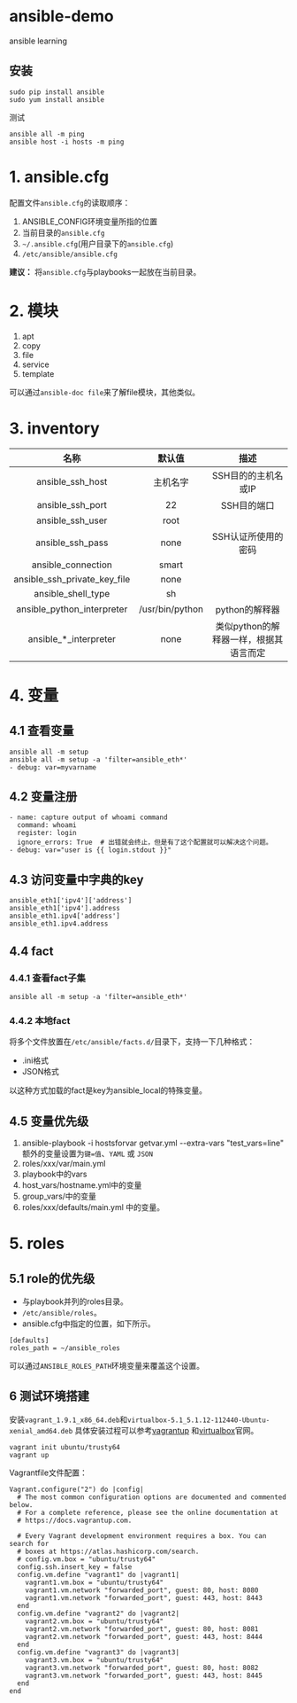 # ansible-demo
ansible learning

## 安装

```
sudo pip install ansible
sudo yum install ansible
```

测试
```shell
ansible all -m ping
ansible host -i hosts -m ping
```

# 1. ansible.cfg

配置文件`ansible.cfg`的读取顺序：

1. ANSIBLE_CONFIG环境变量所指的位置
2. 当前目录的`ansible.cfg`
3. `~/.ansible.cfg`(用户目录下的`ansible.cfg`)
4. `/etc/ansible/ansible.cfg`

**建议：** 将`ansible.cfg`与playbooks一起放在当前目录。

# 2. 模块
1. apt
2. copy
3. file
4. service
5. template

可以通过`ansible-doc file`来了解file模块，其他类似。


# 3. inventory

名称|默认值|描述
:---:|:---:|:---:
ansible_ssh_host|主机名字|SSH目的的主机名或IP
ansible_ssh_port|22|SSH目的端口
ansible_ssh_user|root|
ansible_ssh_pass|none|SSH认证所使用的密码
ansible_connection|smart|
ansible_ssh_private_key_file|none|
ansible_shell_type|sh|
ansible_python_interpreter|/usr/bin/python|python的解释器
ansible\_\*\_interpreter|none|类似python的解释器一样，根据其语言而定

# 4. 变量

## 4.1 查看变量
```shell
ansible all -m setup
ansible all -m setup -a 'filter=ansible_eth*'
- debug: var=myvarname
```

## 4.2 变量注册

```
- name: capture output of whoami command
  command: whoami
  register: login
  ignore_errors: True  # 出错就会终止，但是有了这个配置就可以解决这个问题。
- debug: var="user is {{ login.stdout }}"
```

## 4.3 访问变量中字典的key

```
ansible_eth1['ipv4']['address']
ansible_eth1['ipv4'].address
ansible_eth1.ipv4['address']
ansible_eth1.ipv4.address
```

## 4.4 fact
### 4.4.1 查看fact子集
```
ansible all -m setup -a 'filter=ansible_eth*'
```

### 4.4.2 本地fact
将多个文件放置在`/etc/ansible/facts.d/`目录下，支持一下几种格式：

- .ini格式
- JSON格式

以这种方式加载的fact是key为ansible_local的特殊变量。

## 4.5 变量优先级
1. ansible-playbook -i hostsforvar getvar.yml --extra-vars "test_vars=line" 额外的变量设置为`键=值`、`YAML` 或 `JSON`
2. roles/xxx/var/main.yml
3. playbook中的vars
4. host_vars/hostname.yml中的变量
5. group_vars/中的变量
6. roles/xxx/defaults/main.yml 中的变量。

# 5. roles
## 5.1 role的优先级

- 与playbook并列的roles目录。
- `/etc/ansible/roles`。
- ansible.cfg中指定的位置，如下所示。

```
[defaults]
roles_path = ~/ansible_roles
```

可以通过`ANSIBLE_ROLES_PATH`环境变量来覆盖这个设置。

## 6 测试环境搭建

安装`vagrant_1.9.1_x86_64.deb`和`virtualbox-5.1_5.1.12-112440-Ubuntu-xenial_amd64.deb`
具体安装过程可以参考[vagrantup](https://www.vagrantup.com/docs/installation/) 和[virtualbox](https://www.virtualbox.org/wiki/Documentation)官网。


```shell
vagrant init ubuntu/trusty64
vagrant up
```

Vagrantfile文件配置：

```
Vagrant.configure("2") do |config|
  # The most common configuration options are documented and commented below.
  # For a complete reference, please see the online documentation at
  # https://docs.vagrantup.com.

  # Every Vagrant development environment requires a box. You can search for
  # boxes at https://atlas.hashicorp.com/search.
  # config.vm.box = "ubuntu/trusty64"
  config.ssh.insert_key = false
  config.vm.define "vagrant1" do |vagrant1|
    vagrant1.vm.box = "ubuntu/trusty64"
    vagrant1.vm.network "forwarded_port", guest: 80, host: 8080
    vagrant1.vm.network "forwarded_port", guest: 443, host: 8443
  end
  config.vm.define "vagrant2" do |vagrant2|
    vagrant2.vm.box = "ubuntu/trusty64"
    vagrant2.vm.network "forwarded_port", guest: 80, host: 8081
    vagrant2.vm.network "forwarded_port", guest: 443, host: 8444
  end
  config.vm.define "vagrant3" do |vagrant3|
    vagrant3.vm.box = "ubuntu/trusty64"
    vagrant3.vm.network "forwarded_port", guest: 80, host: 8082
    vagrant3.vm.network "forwarded_port", guest: 443, host: 8445
  end
end
```
